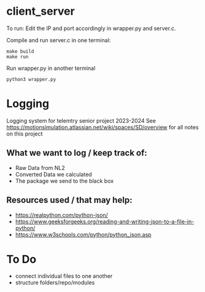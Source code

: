 # client_server
To run: 
Edit the IP and port accordingly in wrapper.py and server.c.

Compile and run server.c in one terminal:

```
make build
make run
```

Run wrapper.py in another terminal
```
python3 wrapper.py
```

# Logging 
Logging system for telemtry senior project 2023-2024
See https://motionsimulation.atlassian.net/wiki/spaces/SD/overview for all notes on this project


## What we want to log / keep track of:
- Raw Data from NL2
- Converted Data we calculated
- The package we send to the black box


## Resources used / that may help:
- https://realpython.com/python-json/
- https://www.geeksforgeeks.org/reading-and-writing-json-to-a-file-in-python/
- https://www.w3schools.com/python/python_json.asp

# To Do
- connect individual files to one another
- structure folders/repo/modules